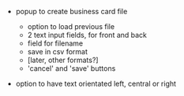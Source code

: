 - popup to create business card file
    - option to load previous file
    - 2 text input fields, for front and back 
    - field for filename 
    - save in csv format
    - [later, other formats?]
    - 'cancel' and 'save' buttons 

- option to have text orientated left, central or right